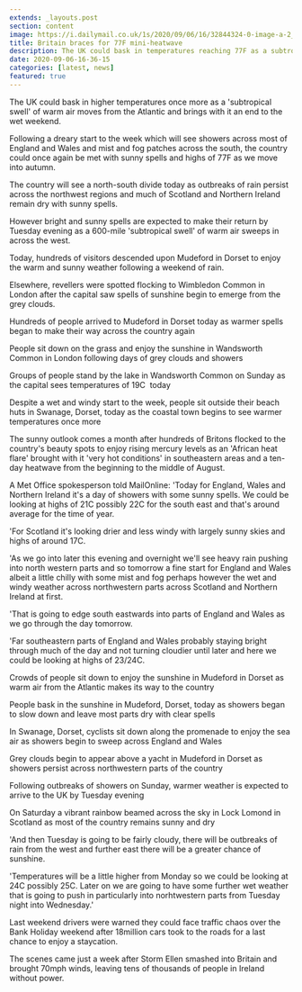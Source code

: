 ```yaml
---
extends: _layouts.post
section: content
image: https://i.dailymail.co.uk/1s/2020/09/06/16/32844324-0-image-a-2_1599405429477.jpg 
title: Britain braces for 77F mini-heatwave 
description: The UK could bask in temperatures reaching 77F as a subtropical swell of warm air moves from the Atlantic and brings with it sunny spells and dry weather from Tuesday evening. 
date: 2020-09-06-16-36-15 
categories: [latest, news] 
featured: true 
--- 
```

The UK could bask in higher temperatures once more as a 'subtropical swell' of warm air moves from the Atlantic and brings with it an end to the wet weekend.    

Following a dreary start to the week which will see showers across most of England and Wales and mist and fog patches across the south, the country could once again be met with sunny spells and highs of 77F as we move into autumn.

The country will see a north-south divide today as outbreaks of rain persist across the northwest regions and much of Scotland and Northern Ireland remain dry with sunny spells.

However bright and sunny spells are expected to make their return by Tuesday evening as a 600-mile 'subtropical swell' of warm air sweeps in across the west.

Today, hundreds of visitors descended upon Mudeford in Dorset to enjoy the warm and sunny weather following a weekend of rain.

Elsewhere, revellers were spotted flocking to Wimbledon Common in London after the capital saw spells of sunshine begin to emerge from the grey clouds.

Hundreds of people arrived to Mudeford in Dorset today as warmer spells began to make their way across the country again

People sit down on the grass and enjoy the sunshine in Wandsworth Common in London following days of grey clouds and showers 

Groups of people stand by the lake in Wandsworth Common on Sunday as the capital sees temperatures of 19C  today

Despite a wet and windy start to the week, people sit outside their beach huts in Swanage, Dorset, today as the coastal town begins to see warmer temperatures once more



The sunny outlook comes a month after hundreds of Britons flocked to the country's beauty spots to enjoy rising mercury levels as an 'African heat flare' brought with it 'very hot conditions' in southeastern areas and a ten-day heatwave from the beginning to the middle of August. 

A Met Office spokesperson told MailOnline: 'Today for England, Wales and Northern Ireland it's a day of showers with some sunny spells. We could be looking at highs of 21C possibly 22C for the south east and that's around average for the time of year.

'For Scotland it's looking drier and less windy with largely sunny skies and highs of around 17C.

'As we go into later this evening and overnight we'll see heavy rain pushing into north western parts and so tomorrow a fine start for England and Wales albeit a little chilly with some mist and fog perhaps however the wet and windy weather across northwestern parts across Scotland and Northern Ireland at first.

'That is going to edge south eastwards into parts of England and Wales as we go through the day tomorrow.

'Far southeastern parts of England and Wales probably staying bright through much of the day and not turning cloudier until later and here we could be looking at highs of 23/24C. 

Crowds of people sit down to enjoy the sunshine in Mudeford in Dorset as warm air from the Atlantic makes its way to the country

People bask in the sunshine in Mudeford, Dorset, today as showers began to slow down and leave most parts dry with clear spells

In Swanage, Dorset, cyclists sit down along the promenade to enjoy the sea air as showers begin to sweep across England and Wales

Grey clouds begin to appear above a yacht in Mudeford in Dorset as showers persist across northwestern parts of the country

Following outbreaks of showers on Sunday, warmer weather is expected to arrive to the UK by Tuesday evening

On Saturday a vibrant rainbow beamed across the sky in Lock Lomond in Scotland as most of the country remains sunny and dry

'And then Tuesday is going to be fairly cloudy, there will be outbreaks of rain from the west and further east there will be a greater chance of sunshine. 

'Temperatures will be a little higher from Monday so we could be looking at 24C possibly 25C. Later on we are going to have some further wet weather that is going to push in particularly into norhtwestern parts from Tuesday night into Wednesday.' 

Last weekend drivers were warned they could face traffic chaos over the Bank Holiday weekend after 18million cars took to the roads for a last chance to enjoy a staycation.  

The scenes came just a week after Storm Ellen smashed into Britain and brought 70mph winds, leaving tens of thousands of people in Ireland without power. 

